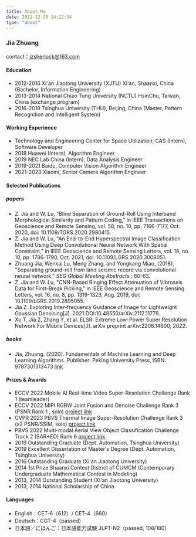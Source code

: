 ```yaml
---
title: About Me
date: 2022-12-30 14:22:34
type: "about"
---
```


### Jia Zhuang

contact：jzsherlock@163.com

#### Education

-   2012-2016 Xi'an Jiaotong University (XJTU)  Xi'an, Shaanxi, China  (Bachelor, Information Engineering)
-   2013-2014 National Chiao Tung University (NCTU)  HsinChu, Taiwan, China (exchange program)
-   2016-2019 Tsinghua University (THU), Beijing, China (Master, Pattern Recognition and Intelligent System)

#### Working Experience

-   Technology and Engineering Center for Space Utilization, CAS (Intern), Software Developer
-   2018 Huawei (Intern), Algorithm Engineer
-   2019 NEC Lab China (Intern), Data Analysis Engineer
-   2019-2021 Baidu, Computer Vision Algorithm Engineer
-   2021-2023 Xiaomi, Senior Camera Algorithm Engineer



#### Selected Publications

##### papers

-   Z. Jia and W. Lu, "Blind Separation of Ground-Roll Using Interband Morphological Similarity and Pattern Coding," in IEEE Transactions on Geoscience and Remote Sensing, vol. 58, no. 10, pp. 7166-7177, Oct. 2020, doi: 10.1109/TGRS.2020.2980415.
-   Z. Jia and W. Lu, "An End-to-End Hyperspectral Image Classification Method Using Deep Convolutional Neural Network With Spatial Constraint," in IEEE Geoscience and Remote Sensing Letters, vol. 18, no. 10, pp. 1786-1790, Oct. 2021, doi: 10.1109/LGRS.2020.3008051.
-   Zhuang Jia, Wenkai Lu, Meng Zhang, and Yongkang Miao, (2018), "Separating ground-roll from land seismic record via convolutional neural network," *SEG Global Meeting Abstracts* : 60-63.
-   Z. Jia and W. Lu, "CNN-Based Ringing Effect Attenuation of Vibroseis Data for First-Break Picking," in IEEE Geoscience and Remote Sensing Letters, vol. 16, no. 8, pp. 1319-1323, Aug. 2019, doi: 10.1109/LGRS.2019.2895055.
-   Jia Z .Exploring Inter-frequency Guidance of Image for Lightweight Gaussian Denoising[J].  2021.DOI:10.48550/arXiv.2112.11779.
-   Xu T, Jia Z, Zhang Y, et al. ELSR: Extreme Low-Power Super Resolution Network For Mobile Devices[J]. arXiv preprint arXiv:2208.14600, 2022.

##### books

-   Jia, Zhuang. (2020). Fundamentals of Machine Learning and Deep Learning Algorithms. Publisher: Peking University Press, ISBN: 9787301313473 [link](https://book.douban.com/subject/35218628/)



#### Prizes & Awards

-   ECCV 2022 Mobile AI Real-time Video Super-Resolution Challenge Rank 1 (teamleader)
-   ECCV 2022 MIPI RGBW Joint Fusion and Denoise Challenge Rank 3 (PSNR Rank 1 , solo) [project link](https://github.com/jzsherlock4869/RGBW-fusion-denoise)
-   CVPR 2023 PBVS Thermal Image Super-Resolution Challenge Rank 3 (x2 PSNR/SSIM, solo) [project link](https://github.com/jzsherlock4869/TISR_APTX4869)
-   PBVS 2022 Multi-modal Aerial View Object Classification Challenge Track 2 (SAR+EO) Rank 6 [project link](https://github.com/jzsherlock4869/mavoc-sar-eo-track)
-   2019 Outstanding Graduate (Dept. Automation, Tsinghua University)
-   2019 Excellent Dissertation of Master's Degree (Dept. Automation, Tsinghua University)
-   2016 Outstanding Graduate (Xi'an Jiaotong University)
-   2014 1st Prize Shaanxi Contest District of CUMCM (Contemporary Undergraduate Mathematical Contest in Modeling)
-   2013, 2014 Outstanding Student (Xi'an Jiaotong University)
-   2013, 2014 National Scholarship of China



#### Languages

-   English：CET-6（612）/ CET-4（660）
-   Deutsch：CGT-4（passed）
-   日本語／にほんご：日本語能力試験 JLPT-N2（passed, 108/180）
